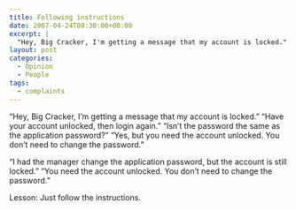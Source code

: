 ```yaml
---
title: Following instructions
date: 2007-04-24T08:30:00+00:00
excerpt: |
  "Hey, Big Cracker, I'm getting a message that my account is locked." "Have your account unlocked, then login again."
layout: post
categories:
  - Opinion
  - People
tags:
  - complaints
---
```

&#8220;Hey, Big Cracker, I&#8217;m getting a message that my account is locked.&#8221; &#8220;Have your account unlocked, then login again.&#8221; &#8220;Isn&#8217;t the password the same as the application password?&#8221; &#8220;Yes, but you need the account unlocked. You don&#8217;t need to change the password.&#8221;

&#8220;I had the manager change the application password, but the account is still locked.&#8221; &#8220;You need the account unlocked. You don&#8217;t need to change the password.&#8221;

Lesson: Just follow the instructions.